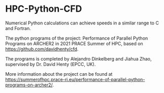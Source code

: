 # HPC-Python-CFD
Numerical Python calculations can achieve speeds in a similar range to C and Fortran.

The python programs of the project: Performance of Parallel Python Programs on ARCHER2 in 2021 PRACE Summer of HPC, based on https://github.com/davidhenty/cfd.

The programs is completed by Alejandro Dinkelberg and Jiahua Zhao, supervised by Dr. David Henty (EPCC, UK).

More information about the project can be found at https://summerofhpc.prace-ri.eu/performance-of-parallel-python-programs-on-archer2/.
